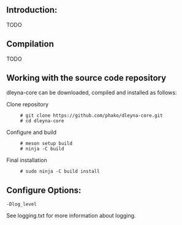 Introduction:
-------------

TODO

Compilation
------------

TODO

Working with the source code repository
---------------------------------------

dleyna-core can be downloaded, compiled and installed as
follows:

   Clone repository
```
     # git clone https://github.com/phako/dleyna-core.git
     # cd dleyna-core
```
   Configure and build
```
     # meson setup build
     # ninja -C build
```

   Final installation
```
     # sudo ninja -C build install
 ```

Configure Options:
------------------

`-Dlog_level`

See logging.txt for more information about logging.
